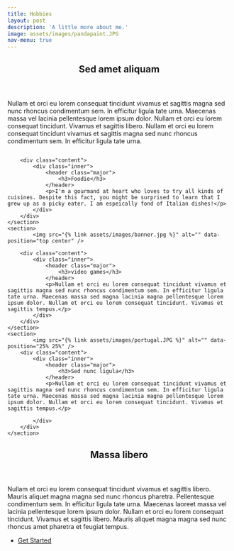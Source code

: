 ```yaml
---
title: Hobbies
layout: post
description: 'A little more about me.'
image: assets/images/pandapaint.JPG
nav-menu: true
---
```


<!-- Main -->
<div id="main">

<!-- One -->
<section id="one">
	<div class="inner">
		<header class="major">
			<h2>Sed amet aliquam</h2>
		</header>
		<p>Nullam et orci eu lorem consequat tincidunt vivamus et sagittis magna sed nunc rhoncus condimentum sem. In efficitur ligula tate urna. Maecenas massa vel lacinia pellentesque lorem ipsum dolor. Nullam et orci eu lorem consequat tincidunt. Vivamus et sagittis libero. Nullam et orci eu lorem consequat tincidunt vivamus et sagittis magna sed nunc rhoncus condimentum sem. In efficitur ligula tate urna.</p>
	</div>
</section>

<!-- Two -->
<section id="two" class="spotlights">
	<section>
			<img src="{% link assets/images/smallPizza.jpg %}" alt="" data-position="center center" />

		<div class="content">
			<div class="inner">
				<header class="major">
					<h3>Foodie</h3>
				</header>
				<p>I'm a gourmand at heart who loves to try all kinds of cuisines. Despite this fact, you might be surprised to learn that I grew up as a picky eater. I am espeically fond of Italian dishes!</p>
			</div>
		</div>
	</section>
	<section>
			<img src="{% link assets/images/banner.jpg %}" alt="" data-position="top center" />

		<div class="content">
			<div class="inner">
				<header class="major">
					<h3>video games</h3>
				</header>
				<p>Nullam et orci eu lorem consequat tincidunt vivamus et sagittis magna sed nunc rhoncus condimentum sem. In efficitur ligula tate urna. Maecenas massa sed magna lacinia magna pellentesque lorem ipsum dolor. Nullam et orci eu lorem consequat tincidunt. Vivamus et sagittis tempus.</p>
			</div>
		</div>
	</section>
	<section>
			<img src="{% link assets/images/portugal.JPG %}" alt="" data-position="25% 25%" />
		<div class="content">
			<div class="inner">
				<header class="major">
					<h3>Sed nunc ligula</h3>
				</header>
				<p>Nullam et orci eu lorem consequat tincidunt vivamus et sagittis magna sed nunc rhoncus condimentum sem. In efficitur ligula tate urna. Maecenas massa sed magna lacinia magna pellentesque lorem ipsum dolor. Nullam et orci eu lorem consequat tincidunt. Vivamus et sagittis tempus.</p>

			</div>
		</div>
	</section>
</section>

<!-- Three -->
<section id="three">
	<div class="inner">
		<header class="major">
			<h2>Massa libero</h2>
		</header>
		<p>Nullam et orci eu lorem consequat tincidunt vivamus et sagittis libero. Mauris aliquet magna magna sed nunc rhoncus pharetra. Pellentesque condimentum sem. In efficitur ligula tate urna. Maecenas laoreet massa vel lacinia pellentesque lorem ipsum dolor. Nullam et orci eu lorem consequat tincidunt. Vivamus et sagittis libero. Mauris aliquet magna magna sed nunc rhoncus amet pharetra et feugiat tempus.</p>
		<ul class="actions">
			<li><a href="home.html" class="button next">Get Started</a></li>
		</ul>
	</div>
</section>

</div>
